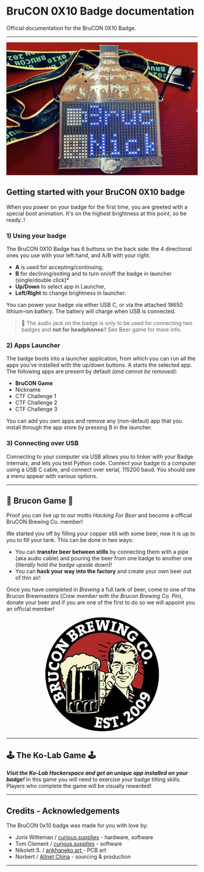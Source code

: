 # BruCON 0X10 Badge documentation
Official documentation for the BruCON 0X10 Badge. 
***

<p align="center">
<img src="https://github.com/Brucon0X10/Badge/blob/main/Images/Brucon0X10_1.png" alt="Badge Image" width="600"/>
</p>


## Getting started with your BruCON 0X10 badge
When you power on your badge for the first time, you are greeted with a special boot animation. It's on the highest brightness at this point, so be ready..!

### 1) Using your badge

The BruCON 0X10 Badge has 6 buttons on the back side: the 4 directional ones you use with your left hand, and A/B with your right. 

* **A** is used for accepting/continuing,
* **B** for declining/exiting and to turn on/off the badge in launcher (single/double click)*
* **Up/Down** to select app in Launcher,
* **Left/Right** to change brightness in launcher.

You can power your badge via either USB C, or via the attached 18650 lithium-ion battery. 
The battery will charge when USB is connected. 


> :no_entry_sign: The audio jack on the badge is only to be used for connecting two badges and **not for headphones**!! See Beer game for more info. 

### 2) Apps Launcher 
The badge boots into a launcher application, from which you can run all the apps you’ve installed with the up/down buttons. A starts the selected app. The following apps are present by default _(and cannot be removed)_:

* **BruCON Game**
* Nickname
* CTF Challenge 1
* CTF Challenge 2
* CTF Challenge 3

You can add you own apps and remove any (non-defaut) app that you install through the app store by pressing B in the launcher.

### 3) Connecting over USB
Connecting to your computer via USB allows you to tinker with your Badge internals, and lets you test Python code. Connect your badge to a computer using a USB C cable, and connect over serial, 115200 baud. You should see a menu appear with various options.
***

## :beer: Brucon Game :beer: 
Proof you can live up to our motto _Hacking For Beer_ and become a official BruCON Brewing Co. member!

We started you off by filling your copper still with some beer, now it is up to you to fill your tank. This can be done in two ways:

* You can **transfer beer between stills** by connecting them with a pipe (aka audio cable) and pouring the beer from one badge to another one (_literally hold the badge upside down_)!
* You can **hack your way into the factory** and create your own beer out of thin air!

Once you have completed in _Brewing_ a full tank of beer, come to one of the Brucon Brewmasters (_Crew member with the Brucon Brewing Co. Pin_), donate your beer and if you are one of the first to do so we will appoint you an official member!

<p align="center">
<img src="https://github.com/Brucon0X10/Badge/blob/main/Images/BruconBeerCo.png" alt="Brewing Co Image" width="300"/>
</p>

***
## :joystick: The Ko-Lab Game :joystick:
**_Visit the Ko-Lab Hackerspace and get an unique app installed on your badge!_**
In this game you will need to exercise your badge tilting skills. Players who complete the game will be visually rewarded!

***

## Credits - Acknowledgements
The BruCON 0x10 badge was made for you with love by:

- Joris Witteman / [curious.supplies](curious.supplies) - hardware, software
- Tom Clement / [curious.supplies](curious.supplies) - software 
- Nikolett S. / [ankhaneko.art ](ankhaneko.art)- PCB art
- Norbert / [Allnet China](https://allnetchina.cn/) - sourcing & production

***
